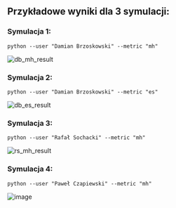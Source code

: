 ## Przykładowe wyniki dla 3 symulacji:

### Symulacja 1:
`python --user "Damian Brzoskowski" --metric "mh"`

![db_mh_result](https://user-images.githubusercontent.com/17493446/142698304-9eaafd9a-7e62-4724-bc8a-ac2a68f1dd3d.png)

### Symulacja 2:
`python --user "Damian Brzoskowski" --metric "es"`

![db_es_result](https://user-images.githubusercontent.com/17493446/142698525-25a2f778-50b4-4dfd-98e0-4bde29e73ddf.png)

### Symulacja 3:
`python --user "Rafał Sochacki" --metric "mh"`

![rs_mh_result](https://user-images.githubusercontent.com/17493446/142698682-db553b7e-0a3f-4834-8da0-e380f4d7fbd5.png)

### Symulacja 4:
`python --user "Paweł Czapiewski" --metric "mh"`

![image](https://user-images.githubusercontent.com/29002631/142722620-b931145a-9b78-427e-bf0d-49eeb588047d.png)